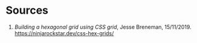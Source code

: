 # Sources

1. *Building a hexagonal grid using CSS grid*, Jesse Breneman, 15/11/2019.
https://ninjarockstar.dev/css-hex-grids/
